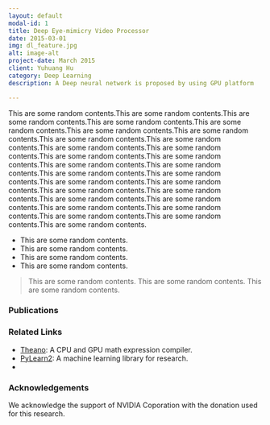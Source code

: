 ```yaml
---
layout: default
modal-id: 1
title: Deep Eye-mimicry Video Processor
date: 2015-03-01
img: dl_feature.jpg
alt: image-alt
project-date: March 2015
client: Yuhuang Hu
category: Deep Learning
description: A Deep neural network is proposed by using GPU platform

---
```


This are some random contents.This are some random contents.This are some random contents.This are some random contents.This are some random contents.This are some random contents.This are some random contents.This are some random contents.This are some random contents.This are some random contents.This are some random contents.This are some random contents.This are some random contents.This are some random contents.This are some random contents.This are some random contents.This are some random contents.This are some random contents.This are some random contents.This are some random contents.This are some random contents.This are some random contents.This are some random contents.This are some random contents.This are some random contents.This are some random contents.This are some random contents.This are some random contents.

+ This are some random contents.
+ This are some random contents.
+ This are some random contents.
+ This are some random contents.

> This are some random contents.
> This are some random contents.
> This are some random contents.


### Publications

### Related Links

+ [Theano](http://deeplearning.net/software/theano/): A CPU and GPU math expression compiler.
+ [PyLearn2](http://deeplearning.net/software/pylearn2/): A machine learning library for research.
+ 

### Acknowledgements

We acknowledge the support of NVIDIA Coporation with the donation used for this research.
